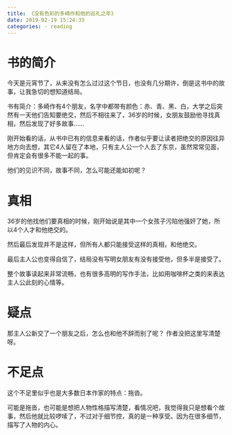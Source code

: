 ```yaml
---
title: 《没有色彩的多崎作和他的巡礼之年》
date: 2019-02-19 15:24:33
categories: - reading
---
```


# 书的简介

今天是元宵节了，从来没有怎么过过这个节日，也没有几分期许，倒是这书中的故事，让我急切的想知道结局。

书有简介：多崎作有4个朋友，名字中都带有颜色：赤、青、黑、白，大学之后突然有一天他们告知要绝交，然后不相往来了，36岁的时候，女朋友鼓励他寻找真相，然后发现了好多故事……

刚开始看的话，从书中已有的信息来看的话，作者似乎要让读者把绝交的原因往异地方向去想，其它4人留在了本地，只有主人公一个人去了东京，虽然常常见面，但肯定会有很多不能一起的事。

他们的见识不同，故事不同，怎么可能还能如初呢？

# 真相

36岁的他找他们要真相的时候，刚开始说是其中一个女孩子污陷他强奸了她，所以4个人才和他绝交的。

然后最后发现并不是这样，但所有人都只能接受这样的真相，和他绝交。

最后主人公也变得自信了，结局没有写明女朋友有没有接受他，但多半是接受了。


整个故事读起来非常流畅，也有很多高明的写作手法，比如用咖啡杯之类的来表达主人公此刻的心情等。


# 疑点

那主人公新交了一个朋友之后，怎么也和他不辞而别了呢？
作者没把这里写清楚呀。

# 不足点

这个不足里似乎也是大多数日本作家的特点：拖沓。

可能是拖沓，也可能是想把人物性格描写清楚，看情况吧，我觉得我只是想看个故事，然后他就比较啰嗦了，不过对于细节控，真的是一种享受。因为在很多细节，描写了人物的内心。